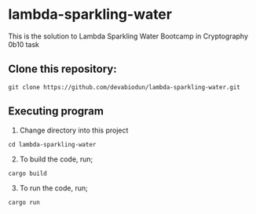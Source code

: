 # lambda-sparkling-water
This is the solution to Lambda Sparkling Water Bootcamp in Cryptography 0b10 task

## Clone this repository:
```
git clone https://github.com/devabiodun/lambda-sparkling-water.git
```

## Executing program
1. Change directory into this project
```
cd lambda-sparkling-water
```
2. To build the code, run;
```
cargo build
```
3. To run the code, run;
```
cargo run
```